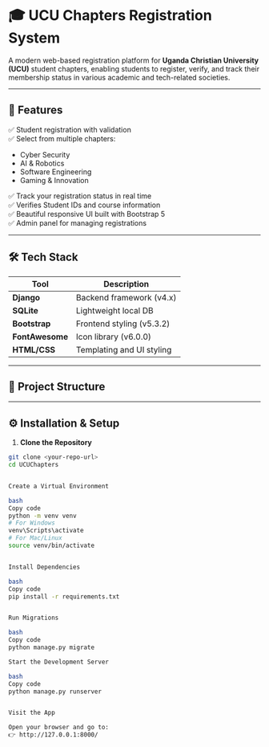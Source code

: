 # 🎓 UCU Chapters Registration System

A modern web-based registration platform for **Uganda Christian University (UCU)** student chapters, enabling students to register, verify, and track their membership status in various academic and tech-related societies.

---

## 🚀 Features

✅ Student registration with validation  
✅ Select from multiple chapters:
- Cyber Security
- AI & Robotics
- Software Engineering
- Gaming & Innovation  

✅ Track your registration status in real time  
✅ Verifies Student IDs and course information  
✅ Beautiful responsive UI built with Bootstrap 5  
✅ Admin panel for managing registrations  

---

## 🛠 Tech Stack

| Tool         | Description                     |
|--------------|---------------------------------|
| **Django**   | Backend framework (v4.x)        |
| **SQLite**   | Lightweight local DB            |
| **Bootstrap**| Frontend styling (v5.3.2)       |
| **FontAwesome** | Icon library (v6.0.0)        |
| **HTML/CSS** | Templating and UI styling       |

---

## 📁 Project Structure


---

## ⚙️ Installation & Setup

1. **Clone the Repository**

```bash
git clone <your-repo-url>
cd UCUChapters


Create a Virtual Environment

bash
Copy code
python -m venv venv
# For Windows
venv\Scripts\activate
# For Mac/Linux
source venv/bin/activate


Install Dependencies

bash
Copy code
pip install -r requirements.txt


Run Migrations

bash
Copy code
python manage.py migrate

Start the Development Server

bash
Copy code
python manage.py runserver


Visit the App

Open your browser and go to:
👉 http://127.0.0.1:8000/